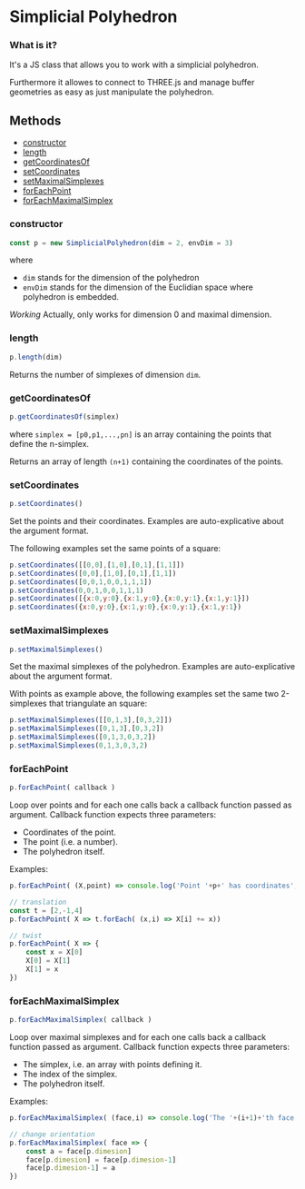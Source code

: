 # Simplicial Polyhedron
### What  <a id="What "></a>is it?
It's a JS class that allows you to work with a simplicial polyhedron.

Furthermore it allowes to connect to THREE.js and manage buffer geometries as easy as just manipulate the polyhedron.

## Methods

- [constructor](#constructor)
- [length](#length)
- [getCoordinatesOf](#getCoordinatesOf)
- [setCoordinates](#setCoordinates)
- [setMaximalSimplexes](#set-maximal-simplexes)
- [forEachPoint](#forEachPoint)
- [forEachMaximalSimplex](#forEachMaximalSimplex)

### constructor <a id="constructor"></a>
```javascript
const p = new SimplicialPolyhedron(dim = 2, envDim = 3)
```
where
- `dim` stands for the dimension of the polyhedron
- `envDim` stands for the dimension of the Euclidian space where polyhedron is embedded.

*Working* Actually, only works for dimension 0 and maximal dimension.

### length <a id="length"></a>
```javascript
p.length(dim)
```
Returns the number of simplexes of dimension `dim`.
    
### getCoordinatesOf <a id="getCoordinatesOf"></a>
```javascript
p.getCoordinatesOf(simplex)
```
where `simplex = [p0,p1,...,pn]` is an array containing the points that define the n-simplex.

Returns an array of length `(n+1)` containing the coordinates of the points.

### setCoordinates <a id="setCoordinates"></a>
```javascript
p.setCoordinates()
```
Set the points and their coordinates. Examples are auto-explicative about the argument format.

The following examples set the same points of a square:
```javascript
p.setCoordinates([[0,0],[1,0],[0,1],[1,1]])
p.setCoordinates([0,0],[1,0],[0,1],[1,1])
p.setCoordinates([0,0,1,0,0,1,1,1])
p.setCoordinates(0,0,1,0,0,1,1,1)
p.setCoordinates([{x:0,y:0},{x:1,y:0},{x:0,y:1},{x:1,y:1}])
p.setCoordinates({x:0,y:0},{x:1,y:0},{x:0,y:1},{x:1,y:1})
```

### setMaximalSimplexes <a id="set-maximal-simplexes"></a>
```javascript
p.setMaximalSimplexes()
```
Set the maximal simplexes of the polyhedron. Examples are auto-explicative about the argument format.

With points as example above, the following examples set the same two 2-simplexes that triangulate an square:
```javascript
p.setMaximalSimplexes([[0,1,3],[0,3,2]])
p.setMaximalSimplexes([0,1,3],[0,3,2])
p.setMaximalSimplexes([0,1,3,0,3,2])
p.setMaximalSimplexes(0,1,3,0,3,2)
```

### forEachPoint <a id="forEachPoint"></a>
```javascript
p.forEachPoint( callback )
```
Loop over points and for each one calls back a callback function passed as argument.
Callback function expects three parameters:
- Coordinates of the point.
- The point (i.e. a number).
- The polyhedron itself.

Examples:
```javascript
p.forEachPoint( (X,point) => console.log('Point '+p+' has coordinates', X) )
```
```javascript
// translation
const t = [2,-1,4]
p.forEachPoint( X => t.forEach( (x,i) => X[i] += x))
```
```javascript
// twist
p.forEachPoint( X => {
    const x = X[0]
    X[0] = X[1]
    X[1] = x
})
```

### forEachMaximalSimplex  <a id="forEachMaximalSimplex"></a>
```javascript
p.forEachMaximalSimplex( callback )
```
Loop over maximal simplexes and for each one calls back a callback function passed as argument.
Callback function expects three parameters:
- The simplex, i.e. an array with points defining it.
- The index of the simplex.
- The polyhedron itself.

Examples:
```javascript
p.forEachMaximalSimplex( (face,i) => console.log('The '+(i+1)+'th face are defined by points', face))
```
```javascript
// change orientation
p.forEachMaximalSimplex( face => {
    const a = face[p.dimesion]
    face[p.dimesion] = face[p.dimesion-1]
    face[p.dimesion-1] = a
})
```
